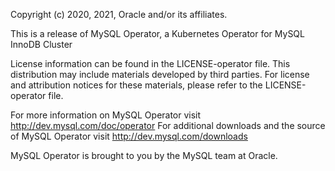 Copyright (c) 2020, 2021, Oracle and/or its affiliates.

This is a release of MySQL Operator, a Kubernetes Operator for MySQL InnoDB Cluster

License information can be found in the LICENSE-operator file.
This distribution may include materials developed by third parties. For license
and attribution notices for these materials, please refer to the LICENSE-operator file.

For more information on MySQL Operator visit http://dev.mysql.com/doc/operator
For additional downloads and the source of MySQL Operator visit http://dev.mysql.com/downloads

MySQL Operator is brought to you by the MySQL team at Oracle.


